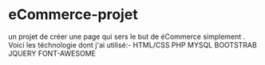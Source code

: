 # eCommerce-projet
un projet de créer une page qui sers le but de éCommerce simplement .
Voici les téchnologie dont j'ai utilisé:-
HTML/CSS
PHP
MYSQL
BOOTSTRAB
JQUERY
FONT-AWESOME
